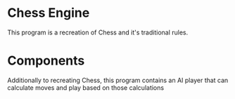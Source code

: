 # Chess Engine 
This program is a recreation of Chess and it's traditional rules.

# Components
Additionally to recreating Chess, this program contains an AI player that can calculate moves and play based on those calculations 